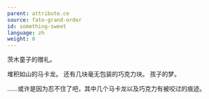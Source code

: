 ```yaml
---
parent: attribute.ce
source: fate-grand-order
id: something-sweet
language: zh
weight: 0
---
```


茨木童子的赠礼。

堆积如山的马卡龙。
还有几块毫无包装的巧克力块。
孩子的梦。

……或许是因为忍不住了吧，其中几个马卡龙以及巧克力有被咬过的痕迹。
